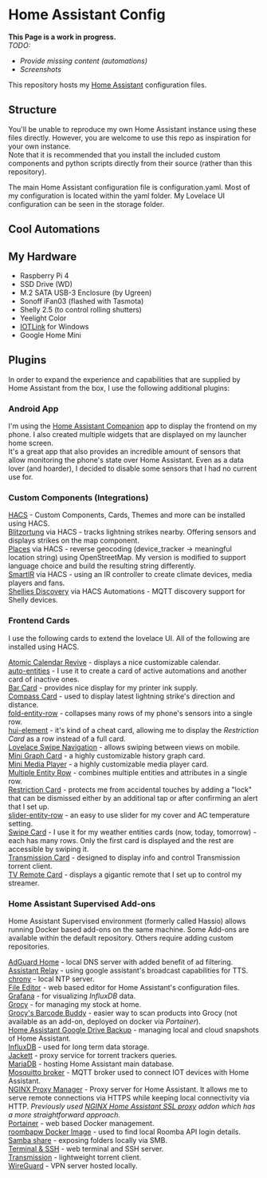 # Home Assistant Config

**This Page is a work in progress.**  
_TODO:_  
- _Provide missing content (automations)_
- _Screenshots_

This repository hosts my [Home Assistant](https://home-assistant.io) configuration files.

## Structure
You'll be unable to reproduce my own Home Assistant instance using these files directly. However, you are welcome to use this repo as inspiration for your own instance.  
Note that it is recommended that you install the included custom components and python scripts directly from their source (rather than this repository).

The main Home Assistant configuration file is configuration.yaml. Most of my configuration is located within the yaml folder.
My Lovelace UI configuration can be seen in the storage folder.

## Cool Automations

## My Hardware
* Raspberry Pi 4
* SSD Drive (WD)
* M.2 SATA USB-3 Enclosure (by Ugreen)
* Sonoff iFan03 (flashed with Tasmota)
* Shelly 2.5 (to control rolling shutters)
* Yeelight Color
* [IOTLink](https://iotlink.gitlab.io/) for Windows
* Google Home Mini

## Plugins
In order to expand the experience and capabilities that are supplied by Home Assistant from the box, I use the following additional plugins:

### Android App
I'm using the [Home Assistant Companion](https://companion.home-assistant.io/) app to display the frontend on my phone. I also created multiple widgets that are displayed on my launcher home screen.  
It's a great app that also provides an incredible amount of sensors that allow monitoring the phone's state over Home Assistant. Even as a data lover (and hoarder), I decided to disable some sensors that I had no current use for.

### Custom Components (Integrations)

[HACS](https://hacs.xyz/) - Custom Components, Cards, Themes and more can be installed using HACS.  
[Blitzortung](https://github.com/mrk-its/homeassistant-blitzortung) via HACS - tracks lightning strikes nearby. Offering sensors and displays strikes on the map component.  
[Places](https://github.com/custom-components/places) via HACS - reverse geocoding (device_tracker -> meaningful location string) using OpenStreetMap. My version is modified to support language choice and build the resulting string differently.  
[SmartIR](https://github.com/smartHomeHub/SmartIR) via HACS - using an IR controller to create climate devices, media players and fans.  
[Shellies Discovery](https://github.com/bieniu/ha-shellies-discovery) via HACS Automations - MQTT discovery support for Shelly devices.  

### Frontend Cards
I use the following cards to extend the lovelace UI. All of the following are installed using HACS.

[Atomic Calendar Revive](https://github.com/marksie1988/atomic-calendar-revive) - displays a nice customizable calendar.  
[auto-entities](https://github.com/thomasloven/lovelace-auto-entities) - I use it to create a card of active automations and another card of inactive ones.  
[Bar Card](https://github.com/custom-cards/bar-card) - provides nice display for my printer ink supply.  
[Compass Card](https://github.com/tomvanswam/compass-card) - used to display latest lightning strike's direction and distance.  
[fold-entity-row](https://github.com/thomasloven/lovelace-fold-entity-row) - collapses many rows of my phone's sensors into a single row.  
[hui-element](https://github.com/thomasloven/lovelace-hui-element)  - it's kind of a cheat card, allowing me to display the *Restriction Card* as a row instead of a full card.  
[Lovelace Swipe Navigation](https://github.com/maykar/lovelace-swipe-navigation) - allows swiping between views on mobile.  
[Mini Graph Card](https://github.com/kalkih/mini-graph-card) - a highly customizable history graph card.  
[Mini Media Player](https://github.com/kalkih/mini-media-player) - a highly customizable media player card.  
[Multiple Entity Row](https://github.com/benct/lovelace-multiple-entity-row) - combines multiple entities and attributes in a single row.  
[Restriction Card](https://github.com/iantrich/restriction-card) - protects me from accidental touches by adding a "lock" that can be dismissed either by an additional tap or after confirming an alert that I set up.  
[slider-entity-row](https://github.com/thomasloven/lovelace-slider-entity-row) - an easy to use slider for my cover and AC temperature setting.  
[Swipe Card](https://github.com/bramkragten/swipe-card) - I use it for my weather entities cards (now, today, tomorrow) - each has many rows. Only the first card is displayed and the rest are accessible by swiping it.  
[Transmission Card](https://github.com/amaximus/transmission-card) - designed to display info and control Transmission torrent client.  
[TV Remote Card](https://github.com/marrobHD/tv-card) - displays a gigantic remote that I set up to control my streamer.  

### Home Assistant Supervised Add-ons
Home Assistant Supervised environment (formerly called Hassio) allows running Docker based add-ons on the same machine. Some Add-ons are available within the default repository. Others require adding custom repositories.

[AdGuard Home](https://github.com/hassio-addons/addon-adguard-home) - local DNS server with added benefit of ad filtering.  
[Assistant Relay](https://github.com/Apipa169/Assistant-Relay-for-Hassio) - using google assistant's broadcast capabilities for TTS.  
[chrony](https://github.com/hassio-addons/addon-chrony) - local NTP server.  
[File Editor](https://github.com/home-assistant/hassio-addons/tree/master/configurator) - web based editor for Home Assistant's configuration files.  
[Grafana](https://github.com/hassio-addons/addon-grafana) - for visualizing *InfluxDB* data.  
[Grocy](https://github.com/hassio-addons/addon-grocy) - for managing my stock at home.  
[Grocy's Barcode Buddy](https://github.com/Forceu/barcodebuddy) - easier way to scan products into Grocy (not available as an add-on, deployed on docker via *Portainer*).  
[Home Assistant Google Drive Backup](https://github.com/sabeechen/hassio-google-drive-backup) - managing local and cloud snapshots of Home Assistant.  
[InfluxDB](https://github.com/hassio-addons/addon-influxdb) - used for long term data storage.  
[Jackett](https://github.com/haberda/hassio_addons/tree/master/jackett) - proxy service for torrent trackers queries.  
[MariaDB](https://github.com/home-assistant/hassio-addons/tree/master/mariadb) - hosting Home Assistant main database.  
[Mosquitto broker](https://home-assistant.io/addons/mosquitto/) - MQTT broker used to connect IOT devices with Home Assistant.  
[NGINX Proxy Manager](https://github.com/hassio-addons/addon-nginx-proxy-manager) - Proxy server for Home Assistant. It allows me to serve remote connections via HTTPS while keeping local connectivity via HTTP. *Previously used [NGINX Home Assistant SSL proxy](https://github.com/home-assistant/hassio-addons/tree/master/nginx_proxy) addon which has a more straightforward approach.*  
[Portainer](https://github.com/hassio-addons/addon-portainer) - web based Docker management.  
[roombapw Docker Image](https://github.com/jeremywillans/hass-addons/tree/master/roombapw) - used to find local Roomba API login details.  
[Samba share](https://github.com/home-assistant/hassio-addons/tree/master/samba) - exposing folders locally via SMB.  
[Terminal & SSH](https://github.com/home-assistant/hassio-addons/tree/master/ssh) - web terminal and SSH server.  
[Transmission](https://github.com/pierrickrouxel/hassio-addon-transmission) - lightweight torrent client.  
[WireGuard](https://github.com/hassio-addons/addon-wireguard) - VPN server hosted locally.  